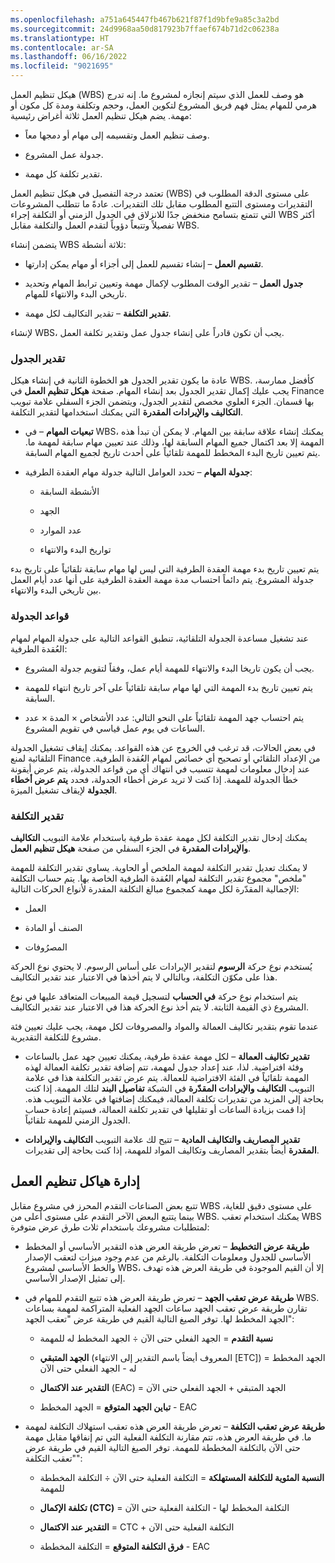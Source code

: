 ```yaml
---
ms.openlocfilehash: a751a645447fb467b621f87f1d9bfe9a85c3a2bd
ms.sourcegitcommit: 24d9968aa50d817923b7ffaef674b71d2c06238a
ms.translationtype: HT
ms.contentlocale: ar-SA
ms.lasthandoff: 06/16/2022
ms.locfileid: "9021695"
---
```

هيكل تنظيم العمل (WBS) هو وصف للعمل الذي سيتم إنجازه لمشروع ما. إنه تدرج هرمي للمهام يمثل فهم فريق المشروع لتكوين العمل، وحجم وتكلفة ومدة كل مكون أو مهمة. يضم هيكل تنظيم العمل ثلاثة أغراض رئيسية:

- وصف تنظيم العمل وتقسيمه إلى مهام أو دمجها معاً.

- جدولة عمل المشروع.

- تقدير تكلفة كل مهمة.

تعتمد درجة التفصيل في هيكل تنظيم العمل (WBS) على مستوى الدقة المطلوب في التقديرات ومستوى التتبع المطلوب مقابل تلك التقديرات. عادةً ما تتطلب المشروعات التي تتمتع بتسامح منخفض جدًا للانزلاق في الجدول الزمني أو التكلفة إجراء WBS أكثر تفصيلاً وتتبعاً دؤوباً لتقدم العمل والتكلفة مقابل WBS.

يتضمن إنشاء WBS ثلاثة أنشطة:

- **تقسيم العمل** – إنشاء تقسيم للعمل إلى أجزاء أو مهام يمكن إدارتها.

- **جدول العمل** – تقدير الوقت المطلوب لإكمال مهمة وتعيين ترابط المهام وتحديد تاريخي البدء والانتهاء للمهام.

- **تقدير التكلفة** – تقدير التكاليف لكل مهمة.

لإنشاء WBS، يجب أن تكون قادراً على إنشاء جدول عمل وتقدير تكلفة العمل.

### <a name="schedule-estimation"></a>تقدير الجدول

عادة ما يكون تقدير الجدول هو الخطوة الثانية في إنشاء هيكل WBS. كأفضل ممارسة، يجب عليك إكمال تقدير الجدول بعد إنشاء المهام. صفحة **هيكل تنظيم العمل** في Finance بها قسمان. الجزء العلوي مخصص لتقدير الجدول، ويتضمن الجزء السفلي علامة تبويب **التكاليف والإيرادات المقدرة** التي يمكنك استخدامها لتقدير التكلفة. 

- **تبعيات المهام** – في WBS، يمكنك إنشاء علاقة سابقة بين المهام. لا يمكن أن تبدأ هذه المهمة إلا بعد اكتمال جميع المهام السابقة لها، وذلك عند تعيين مهام سابقة لمهمة ما. يتم تعيين تاريخ البدء المخطط للمهمة تلقائياً على أحدث تاريخ لجميع المهام السابقة.

- **جدولة المهام** – تحدد العوامل التالية جدولة مهام العقدة الطرفية:

    - الأنشطة السابقة

    - الجهد

    - عدد الموارد

    - تواريخ البدء والانتهاء

يتم تعيين تاريخ بدء مهمة العقدة الطرفية التي ليس لها مهام سابقة تلقائياً على تاريخ بدء جدولة المشروع. يتم دائماً احتساب مدة مهمة العقدة الطرفية على أنها عدد أيام العمل بين تاريخي البدء والانتهاء.

### <a name="scheduling-rules"></a>قواعد الجدولة 

عند تشغيل مساعدة الجدولة التلقائية، تنطبق القواعد التالية على جدولة المهام لمهام العُقدة الطرفية:

- يجب أن يكون تاريخا البدء والانتهاء للمهمة أيام عمل، وفقاً لتقويم جدولة المشروع.

- يتم تعيين تاريخ بدء المهمة التي لها مهام سابقة تلقائياً على آخر تاريخ انتهاء للمهمة السابقة.

- يتم احتساب جهد المهمة تلقائياً على النحو التالي: عدد الأشخاص × المدة × عدد الساعات في يوم عمل قياسي في تقويم المشروع.

في بعض الحالات، قد ترغب في الخروج عن هذه القواعد. يمكنك إيقاف تشغيل الجدولة التلقائية لمنع Finance من الإعداد التلقائي أو تصحيح أي خصائص لمهام العُقدة الطرفية. عند إدخال معلومات لمهمة تتسبب في انتهاك أي من قواعد الجدولة، يتم عرض أيقونة خطأ الجدولة للمهمة. إذا كنت لا تريد عرض أخطاء الجدولة، فحدد **يتم عرض أخطاء الجدولة** لإيقاف تشغيل الميزة.

### <a name="cost-estimation"></a>تقدير التكلفة

يمكنك إدخال تقدير التكلفة لكل مهمة عقدة طرفية باستخدام علامة التبويب **التكاليف والإيرادات المقدرة** في الجزء السفلي من صفحة **هيكل تنظيم العمل**.

لا يمكنك تعديل تقدير التكلفة لمهمة الملخص أو الحاوية. يساوي تقدير التكلفة للمهمة "ملخص" مجموع تقدير التكلفة لمهام العُقدة الطرفية الخاصة بها. يتم حساب التكلفة الإجمالية المقدّرة لكل مهمة كمجموع مبالغ التكلفة المقدرة لأنواع الحركات التالية:

- العمل

- الصنف أو المادة

- المصرُوفات

يُستخدم نوع حركة **الرسوم** لتقدير الإيرادات على أساس الرسوم. لا يحتوي نوع الحركة هذا على مكوّن التكلفة، وبالتالي لا يتم أخذها في الاعتبار عند تقدير التكاليف.

يتم استخدام نوع حركة **في الحساب** لتسجيل قيمة المبيعات المتعاقد عليها في نوع المشروع ذي القيمة الثابتة. لا يتم أخذ نوع الحركة هذا في الاعتبار عند تقدير التكاليف.

عندما تقوم بتقدير تكاليف العمالة والمواد والمصروفات لكل مهمة، يجب عليك تعيين فئة مشروع للتكلفة التقديرية.

- **تقدير تكاليف العمالة** – لكل مهمة عقدة طرفية، يمكنك تعيين جهد عمل بالساعات وفئة افتراضية. لذا، عند إعداد جدول لمهمة، تتم إضافة تقدير تكلفة العمالة لهذه المهمة تلقائياً في الفئة الافتراضية للعمالة. يتم عرض تقدير التكلفة هذا في علامة التبويب **التكاليف والإيرادات المقدّرة** في الشبكة **تفاصيل البند** لتلك المهمة. إذا كنت بحاجة إلى المزيد من تقديرات تكلفة العمالة، فيمكنك إضافتها في علامة التبويب هذه. إذا قمت بزيادة الساعات أو تقليلها في تقدير تكلفة العمالة، فسيتم إعادة حساب الجدول الزمني للمهمة تلقائياً.

- **تقدير المصاريف والتكاليف المادية** – تتيح لك علامة التبويب **التكاليف والإيرادات المقدرة** أيضاً بتقدير المصاريف وتكاليف المواد للمهمة، إذا كنت بحاجة إلى تقديرات. 

## <a name="manage-the-work-breakdown-structures"></a>إدارة هياكل تنظيم العمل

تتبع بعض الصناعات التقدم المحرز في مشروع مقابل WBS على مستوى دقيق للغاية، بينما يتتبع البعض الآخر التقدم على مستوى أعلى من WBS. يمكنك استخدام تعقب WBS لمتطلبات مشروعك باستخدام ثلاث طرق عرض متوفرة:

- **طريقة عرض التخطيط** – تعرض طريقة العرض هذه التقدير الأساسي أو المخطط الأساسي للجدول ومعلومات التكلفة. بالرغم من عدم وجود ميزات لتعقب الإصدار والخط الأساسي لمشروع WBS، إلا أن القيم الموجودة في طريقة العرض هذه تهدف إلى تمثيل الإصدار الأساسي. 

- **طريقة عرض تعقب الجهد** – تعرض طريقة العرض هذه تتبع التقدم للمهام في WBS. تقارن طريقة عرض تعقب الجهد ساعات الجهد الفعلية المتراكمة لمهمة بساعات الجهد المخطط لها. توفر الصيغ التالية القيم في طريقة عرض "تعقب الجهد":

    - **نسبة التقدم** = الجهد الفعلي حتى الآن ÷ الجهد المخطط له للمهمة

    - **الجهد المتبقي** (المعروف أيضاً باسم التقدير إلى الانتهاء [ETC]) = الجهد المخطط له - الجهد الفعلي حتى الآن

    - **التقدير عند الاكتمال** (EAC) = الجهد المتبقي + الجهد الفعلي حتى الآن

    - **تباين الجهد المتوقع** = الجهد المخطط - EAC

- **طريقة عرض تعقب التكلفة** – تعرض طريقة العرض هذه تعقب استهلاك التكلفة لمهمة ما. في طريقة العرض هذه، تتم مقارنة التكلفة الفعلية التي تم إنفاقها مقابل مهمة حتى الآن بالتكلفة المخططة للمهمة. توفر الصيغ التالية القيم في طريقة عرض "تعقب التكلفة":

    - **النسبة المئوية للتكلفة المستهلكة** = التكلفة الفعلية حتى الآن ÷ التكلفة المخططة للمهمة

    - **تكلفة الإكمال (CTC)** = التكلفة المخطط لها - التكلفة الفعلية حتى الآن

    - **التقدير عند الاكتمال** = CTC + التكلفة الفعلية حتى الآن

    - **فرق التكلفة المتوقع** = التكلفة المخططة - EAC
